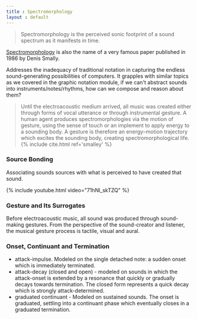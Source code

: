 ```yaml
---
title : Spectromorphology
layout : default
---
```


> Spectromorphology is the perceived sonic footprint of a sound spectrum as it manifests in time.

[Spectromorphology](https://github.com/igoumeninja/ofSpectrograph/blob/master/bibliography/Spectromorphology%20Explaining%20Sound%20Shapes_%20D.%20Smalley.pdf) is also the name of a very famous paper published in 1986 by Denis Smally. 

Addresses the inadequacy of traditional notation in capturing the endless sound-generating possibilities of computers. It grapples with similar topics as we covered in the graphic notation module, if we can't abstract sounds into instruments/notes/rhythms, how can we compose and reason about them?

> Until the electroacoustic medium arrived, all music was created either through forms of vocal utterance or through instrumental gesture. A human agent produces spectromorphologies via the motion of gesture, using the sense of touch or an implement to apply energy to a sounding body. A gesture is therefore an energy–motion trajectory which excites the sounding body, creating spectromorphological life. 
{% include cite.html ref='smalley' %}

### Source Bonding

Associating sounds sources with what is perceived to have created that sound. 

{% include youtube.html video="71hNl_skTZQ" %}

### Gesture and Its Surrogates

Before electroacoustic music, all sound was produced through sound-making gestures. From the perspective of the sound-creator and listener, the musical gesture process is tactile, visual and aural. 


### Onset, Continuant and Termination

* attack-impulse. Modeled on the single detached note: a sudden onset which is immediately terminated.
* attack-decay (closed and open) - modeled on sounds in which the attack-onset is extended by a resonance that quickly or gradually decays towards termination. The closed form represents a quick decay which is strongly attack-determined. 
* graduated continuant - Modeled on sustained sounds. The onset is graduated, settling into a continuant phase which eventually closes in a graduated termination. 